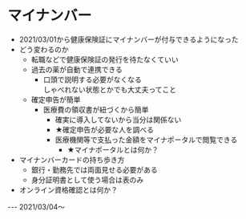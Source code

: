 # マイナンバー

 - 2021/03/01から健康保険証にマイナンバーが付与できるようになった
  - どう変わるのか
    - 転職などで健康保険証の発行を待たなくていい
    - 過去の薬が自動で連携できる
      - 口頭で説明する必要がなくなる  
      しゃべれない状態とかでも大丈夫ってこと
    - 確定申告が簡単
      - 医療費の領収書が紐づくから簡単
        - 確実に導入してないから当分は関係ない
        - ★確定申告が必要な人を調べる
        - 医療機関等で支払った金額をマイナポータルで閲覧できる
          - ★マイナポータルとは何か？
  - マイナンバーカードの持ち歩き方
    - 銀行・勤務先では両面見せる必要がある
    - 身分証明書として使う場合は表のみ
  - オンライン資格確認とは何か？

--- 2021/03/04～